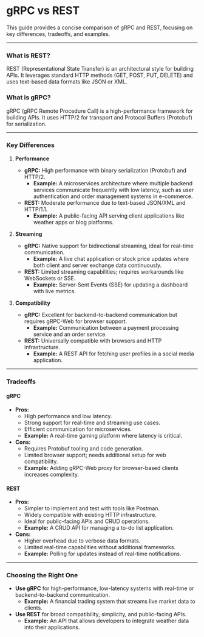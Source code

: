 # gRPC vs REST

This guide provides a concise comparison of gRPC and REST, focusing on key differences, tradeoffs, and examples.

---

### What is REST?
REST (Representational State Transfer) is an architectural style for building APIs. It leverages standard HTTP methods (GET, POST, PUT, DELETE) and uses text-based data formats like JSON or XML. 

### What is gRPC?
gRPC (gRPC Remote Procedure Call) is a high-performance framework for building APIs. It uses HTTP/2 for transport and Protocol Buffers (Protobuf) for serialization. 

---

### Key Differences

1. **Performance**
    - **gRPC:** High performance with binary serialization (Protobuf) and HTTP/2.
        - **Example:** A microservices architecture where multiple backend services communicate frequently with low latency, such as user authentication and order management systems in e-commerce.
    - **REST:** Moderate performance due to text-based JSON/XML and HTTP/1.1.
        - **Example:** A public-facing API serving client applications like weather apps or blog platforms.

2. **Streaming**
    - **gRPC:** Native support for bidirectional streaming, ideal for real-time communication.
        - **Example:** A live chat application or stock price updates where both client and server exchange data continuously.
    - **REST:** Limited streaming capabilities; requires workarounds like WebSockets or SSE.
        - **Example:** Server-Sent Events (SSE) for updating a dashboard with live metrics.

3. **Compatibility**
    - **gRPC:** Excellent for backend-to-backend communication but requires gRPC-Web for browser support.
        - **Example:** Communication between a payment processing service and an order service.
    - **REST:** Universally compatible with browsers and HTTP infrastructure.
        - **Example:** A REST API for fetching user profiles in a social media application.

---

### Tradeoffs

#### **gRPC**
- **Pros:**
    - High performance and low latency.
    - Strong support for real-time and streaming use cases.
    - Efficient communication for microservices.
    - **Example:** A real-time gaming platform where latency is critical.
- **Cons:**
    - Requires Protobuf tooling and code generation.
    - Limited browser support; needs additional setup for web compatibility.
    - **Example:** Adding gRPC-Web proxy for browser-based clients increases complexity.

#### **REST**
- **Pros:**
    - Simpler to implement and test with tools like Postman.
    - Widely compatible with existing HTTP infrastructure.
    - Ideal for public-facing APIs and CRUD operations.
    - **Example:** A CRUD API for managing a to-do list application.
- **Cons:**
    - Higher overhead due to verbose data formats.
    - Limited real-time capabilities without additional frameworks.
    - **Example:** Polling for updates instead of real-time notifications.

---

### Choosing the Right One
- **Use gRPC** for high-performance, low-latency systems with real-time or backend-to-backend communication.
    - **Example:** A financial trading system that streams live market data to clients.
- **Use REST** for broad compatibility, simplicity, and public-facing APIs.
    - **Example:** An API that allows developers to integrate weather data into their applications.
